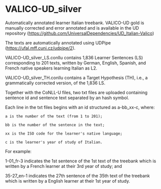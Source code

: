 # VALICO-UD_silver

Automatically annotated learner Italian treebank. VALICO-UD gold is manually corrected and error annotated and is available in the UD repository (https://github.com/UniversalDependencies/UD_Italian-Valico)

The texts are automatically annotated using UDPipe (https://ufal.mff.cuni.cz/udpipe/2).

VALICO-UD_silver_LS.conllu contains 1,836 Learner Sentences (LS) corresponding to 201 texts, written by German, English, Spanish, and French native speakers learning Italian as L2.

VALICO-UD_silver_TH.conllu contains a Target Hypothesis (TH), i.e., a grammatically corrected version, of the 1,836 LS.

Together with the CoNLL-U files, two txt files are uploaded containing sentence id and sentence text separated by an hash symbol.

Each line in the txt files begins with an id structured as a-bb_xx-c, where:

	a is the number of the text (from 1 to 201);

	bb is the number of the sentence in the text;

	xx is the ISO code for the learner's native language;

	c is the learner's year of study of Italian.

For example:

1-01_fr-3 indicates the 1st sentence of the 1st text of the treebank which is written by a French learner at their 3rd year of study; and

35-27_en-1 indicates the 27th sentence of the 35th text of the treebank which is written by a English learner at their 1st year of study.
